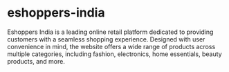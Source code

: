 # eshoppers-india
Eshoppers India is a leading online retail platform dedicated to providing customers with a seamless shopping experience. Designed with user convenience in mind, the website offers a wide range of products across multiple categories, including fashion, electronics, home essentials, beauty products, and more. 
